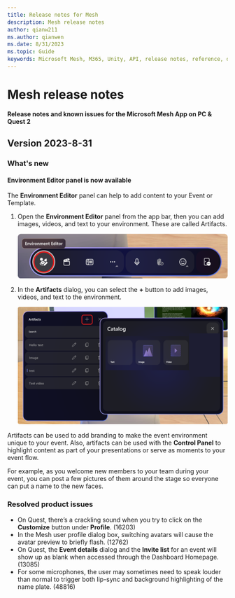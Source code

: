 ```yaml
---
title: Release notes for Mesh
description: Mesh release notes
author: qianw211    
ms.author: qianwen
ms.date: 8/31/2023
ms.topic: Guide
keywords: Microsoft Mesh, M365, Unity, API, release notes, reference, documentation, features, performance
---
```


# Mesh release notes

**Release notes and known issues for the Microsoft Mesh App on PC & Quest 2**

## Version 2023-8-31

### What's new

#### Environment Editor panel is now available

The **Environment Editor** panel can help to add content to your Event or Template. 

1.	Open the **Environment Editor** panel from the app bar, then you can add images, videos, and text to your environment. These are called Artifacts.  

    ![A screenshot of the Mesh event app bar](media/environment-editor.png)

2.	In the **Artifacts** dialog, you can select the **+** button to add images, videos, and text to the environment.

    ![A screenshot of the Artifacts dialog](media/artifacts-dialog.png)

Artifacts can be used to add branding to make the event environment unique to your event. Also, artifacts can be used with the **Control Panel** to highlight content as part of your presentations or serve as moments to your event flow.

For example, as you welcome new members to your team during your event, you can post a few pictures of them around the stage so everyone can put a name to the new faces.

### Resolved product issues

* On Quest, there’s a crackling sound when you try to click on the **Customize** button under **Profile**. (16203)
* In the Mesh user profile dialog box, switching avatars will cause the avatar preview to briefly flash. (12762)
* On Quest, the **Event details** dialog and the **Invite list** for an event will show up as blank when accessed through the Dashboard Homepage. (13085)
* For some microphones, the user may sometimes need to speak louder than normal to trigger both lip-sync and background highlighting of the name plate. (48816)
